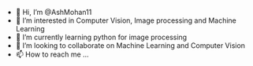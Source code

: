 - 👋 Hi, I’m @AshMohan11
- 👀 I’m interested in Computer Vision, Image processing and Machine Learning  
- 🌱 I’m currently learning python for image processing  
- 💞️ I’m looking to collaborate on Machine Learning and Computer Vision  
- 📫 How to reach me ...

<!---
AshMohan11/AshMohan11 is a ✨ special ✨ repository because its `README.md` (this file) appears on your GitHub profile.
You can click the Preview link to take a look at your changes.
--->
